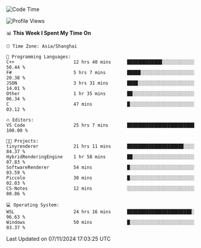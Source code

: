 <!--START_SECTION:waka-->
![Code Time](http://img.shields.io/badge/Code%20Time-2%2C128%20hrs%207%20mins-blue)

![Profile Views](http://img.shields.io/badge/Profile%20Views-0-blue)

📊 **This Week I Spent My Time On** 

```text
🕑︎ Time Zone: Asia/Shanghai

💬 Programming Languages: 
C++                      12 hrs 40 mins      █████████████░░░░░░░░░░░░   50.44 % 
F#                       5 hrs 7 mins        █████░░░░░░░░░░░░░░░░░░░░   20.38 % 
JSON                     3 hrs 31 mins       ████░░░░░░░░░░░░░░░░░░░░░   14.01 % 
Other                    1 hr 35 mins        ██░░░░░░░░░░░░░░░░░░░░░░░   06.34 % 
C                        47 mins             █░░░░░░░░░░░░░░░░░░░░░░░░   03.12 % 

🔥 Editors: 
VS Code                  25 hrs 7 mins       █████████████████████████   100.00 % 

🐱‍💻 Projects: 
tinyrenderer             21 hrs 11 mins      █████████████████████░░░░   84.37 % 
HybridRenderingEngine    1 hr 58 mins        ██░░░░░░░░░░░░░░░░░░░░░░░   07.83 % 
SoftwareRenderer         54 mins             █░░░░░░░░░░░░░░░░░░░░░░░░   03.59 % 
Piccolo                  30 mins             █░░░░░░░░░░░░░░░░░░░░░░░░   02.03 % 
CS-Notes                 12 mins             ░░░░░░░░░░░░░░░░░░░░░░░░░   00.86 % 

💻 Operating System: 
WSL                      24 hrs 16 mins      ████████████████████████░   96.63 % 
Windows                  50 mins             █░░░░░░░░░░░░░░░░░░░░░░░░   03.37 % 
```


 Last Updated on 07/11/2024 17:03:25 UTC
<!--END_SECTION:waka-->